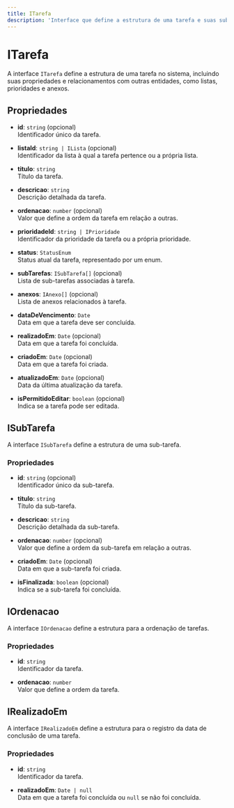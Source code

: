 ```yaml
---
title: ITarefa
description: 'Interface que define a estrutura de uma tarefa e suas sub-tarefas no sistema.'
---
```


# ITarefa

A interface `ITarefa` define a estrutura de uma tarefa no sistema, incluindo suas propriedades e relacionamentos com outras entidades, como listas, prioridades e anexos.

## Propriedades

- **id**: `string` (opcional)  
  Identificador único da tarefa.

- **listaId**: `string | ILista` (opcional)  
  Identificador da lista à qual a tarefa pertence ou a própria lista.

- **titulo**: `string`  
  Título da tarefa.

- **descricao**: `string`  
  Descrição detalhada da tarefa.

- **ordenacao**: `number` (opcional)  
  Valor que define a ordem da tarefa em relação a outras.

- **prioridadeId**: `string | IPrioridade`  
  Identificador da prioridade da tarefa ou a própria prioridade.

- **status**: `StatusEnum`  
  Status atual da tarefa, representado por um enum.

- **subTarefas**: `ISubTarefa[]` (opcional)  
  Lista de sub-tarefas associadas à tarefa.

- **anexos**: `IAnexo[]` (opcional)  
  Lista de anexos relacionados à tarefa.

- **dataDeVencimento**: `Date`  
  Data em que a tarefa deve ser concluída.

- **realizadoEm**: `Date` (opcional)  
  Data em que a tarefa foi concluída.

- **criadoEm**: `Date` (opcional)  
  Data em que a tarefa foi criada.

- **atualizadoEm**: `Date` (opcional)  
  Data da última atualização da tarefa.

- **isPermitidoEditar**: `boolean` (opcional)  
  Indica se a tarefa pode ser editada.

## ISubTarefa

A interface `ISubTarefa` define a estrutura de uma sub-tarefa.

### Propriedades

- **id**: `string` (opcional)  
  Identificador único da sub-tarefa.

- **titulo**: `string`  
  Título da sub-tarefa.

- **descricao**: `string`  
  Descrição detalhada da sub-tarefa.

- **ordenacao**: `number` (opcional)  
  Valor que define a ordem da sub-tarefa em relação a outras.

- **criadoEm**: `Date` (opcional)  
  Data em que a sub-tarefa foi criada.

- **isFinalizada**: `boolean` (opcional)  
  Indica se a sub-tarefa foi concluída.

## IOrdenacao

A interface `IOrdenacao` define a estrutura para a ordenação de tarefas.

### Propriedades

- **id**: `string`  
  Identificador da tarefa.

- **ordenacao**: `number`  
  Valor que define a ordem da tarefa.

## IRealizadoEm

A interface `IRealizadoEm` define a estrutura para o registro da data de conclusão de uma tarefa.

### Propriedades

- **id**: `string`  
  Identificador da tarefa.

- **realizadoEm**: `Date | null`  
  Data em que a tarefa foi concluída ou `null` se não foi concluída.